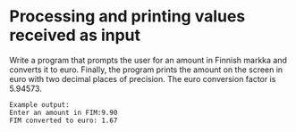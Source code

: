# Processing and printing values received as input 
Write a program that prompts the user for an amount in Finnish markka and converts it to euro. Finally, the program prints the amount on the screen in euro with two decimal places of precision. The euro conversion factor is 5.94573.
```
Example output:
Enter an amount in FIM:9.90
FIM converted to euro: 1.67
